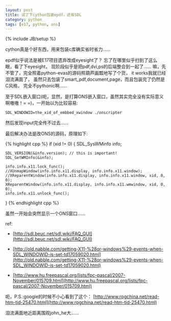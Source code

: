 ```yaml
---
layout: post
title: 试了下cython包装epdf，还有SDL
category: python
tags: [e17, python, ons]
---
```

{% include JB/setup %}

cython真是个好东西，用来包装c库确实省时省力……

epdf似乎说法是被E17项目遗弃改成eyesight了？
忘了在哪里似乎扫到了这么眼，看了下eyesight，
现阶段似乎是把pdf,dvi,ps的后端整合到一起了……
嘛，先不管了，完全照着python-evas的源码照葫芦画瓢地写了个货，
it works我就已经泪流满面了，
虽然只去包装了smart_pdf,document,page，而且包装完了仍然是C风格，
完全不pythonic啊……

至于SDL嵌入窗口(呃，显然，是打算ONS嵌入窗口，虽然其实完全没有实际意义啊嗷嗷！= =)，一开始以为比较容易:

    SDL_WINDOWID=the_xid_of_embbed_xwindow ./onscripter

然后发现input完全传不过去……

最后解决办法是改ONS的源码，原理如下:

{% highlight cpp %}
if (xid != 0) {
	SDL_SysWMinfo info;

	SDL_VERSION(&info.version); // this is important!
	SDL_GetWMInfo(&info);

	info.info.x11.lock_func();
	//XUnmapWindow(info.info.x11.display, info.info.x11.window);
	//XReparentWindow(info.info.x11.display, info.info.x11.window, xid, 0, 0);
	XReparentWindow(info.info.x11.display, info.info.x11.wmwindow, xid, 0, 0);
	info.info.x11.unlock_func();
}
{% endhighlight cpp %}

虽然一开始会突然显示一个ONS窗口……

ref:

- [http://sdl.beuc.net/sdl.wiki/FAQ_GUI](http://sdl.beuc.net/sdl.wiki/FAQ_GUI)

- [http://old.nabble.com/getting-X11-%28or-windows%29-events-when-SDL_WINDOWID-is-set-td17059020.html](http://old.nabble.com/getting-X11-%28or-windows%29-events-when-SDL_WINDOWID-is-set-td17059020.html)

- [http://www.hu.freepascal.org/lists/fpc-pascal/2007-November/015709.html](http://www.hu.freepascal.org/lists/fpc-pascal/2007-November/015709.html)

呃，P.S.:google的时候不小心看到了这个：
[http://www.rpgchina.net/read-htm-tid-25470.html](http://www.rpgchina.net/read-htm-tid-25470.html)

泪流满面地近距离围观john_he大……

